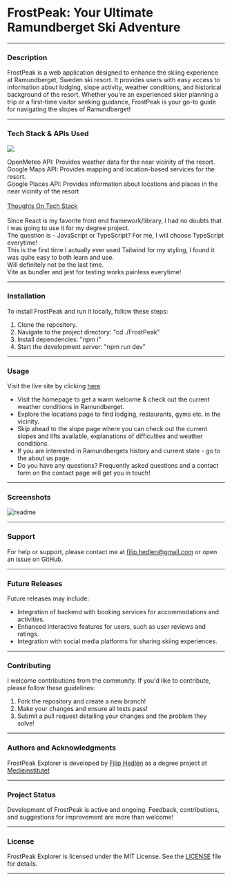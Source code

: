 # FrostPeak: Your Ultimate Ramundberget Ski Adventure

---

### Description
FrostPeak is a web application designed to enhance the skiing experience at Ramundberget, Sweden ski resort.
It provides users with easy access to information about lodging, slope activity, weather conditions, 
and historical background of the resort. Whether you're an experienced skier planning a trip
or a first-time visitor seeking guidance, FrostPeak is your go-to guide for navigating the slopes of Ramundberget!

---

### Tech Stack & APIs Used
<p>
  <a href="https://skillicons.dev">
    <img src="https://skillicons.dev/icons?i=git,react,ts,vite,tailwind,jest" />
  </a>
</p>

OpenMeteo API: Provides weather data for the near vicinity of the resort. <br>
Google Maps API: Provides mapping and location-based services for the resort.<br>
Google Places API: Provides information about locations and places in the near vicinity of the resort
<br>
<br>
<ins>Thoughts On Tech Stack</ins>
<br>
<br>
Since React is my favorite front end framework/library,
I had no doubts that I was going to use it for my degree project.<br>
The question is - JavaScript or TypeScript? For me, I will choose
TypeScript everytime!<br>
This is the first time I actually ever used Tailwind for my styling,
I found it was quite easy to both learn and use.<br> Will definitely not
be the last time.<br>
Vite as bundler and jest for testing works painless everytime!

---

### Installation
To install FrostPeak and run it locally, follow these steps:

1. Clone the repository.
2. Navigate to the project directory: "cd ./FrostPeak"
3. Install dependencies: "npm i"
4. Start the development server: "npm run dev"

---

### Usage
Visit the live site by clicking <a href="https://frostpeak-explorer.onrender.com/" target="_blank">here</a>

- Visit the homepage to get a warm welcome & check out the current weather conditions in Ramundberget.
- Explore the locations page to find lodging, restaurants, gyms etc. in the vicinity.
- Skip ahead to the slope page where you can check out the current slopes and lifts available, explanations of difficulties and weather conditions.
- If you are interested in Ramundbergets history and current state - go to the about us page.
- Do you have any questions? Frequently asked questions and a contact form on the contact page will get you in touch!

---

### Screenshots
![readme](https://github.com/FilipHedlen/FrostPeak/assets/114926854/b2d33f60-04ab-4edc-b5a1-14a20e0949f4)

---

### Support
For help or support, please contact me at [filip.hedlen@gmail.com](mailto:filip.hedlen@gmail.com) or open an issue on GitHub.

---

### Future Releases
Future releases may include:

- Integration of backend with booking services for accommodations and activities.
- Enhanced interactive features for users, such as user reviews and ratings.
- Integration with social media platforms for sharing skiing experiences.

---

### Contributing
I welcome contributions from the community. If you'd like to contribute, please follow these guidelines:

1. Fork the repository and create a new branch!
2. Make your changes and ensure all tests pass!
3. Submit a pull request detailing your changes and the problem they solve!

---

### Authors and Acknowledgments
FrostPeak Explorer is developed by <a href="https://github.com/FilipHedlen" target="_blank">Filip Hedlén</a> as a degree project at <a href="https://medieinstitutet.se/" target="_blank">Medieinstitutet</a>

---

### Project Status
Development of FrostPeak is active and ongoing. 
Feedback, contributions, and suggestions for improvement are more than welcome!

---

### License
FrostPeak Explorer is licensed under the MIT License. See the [LICENSE](https://github.com/FilipHedlen/FrostPeak/blob/main/LICENSE) file for details.

---
